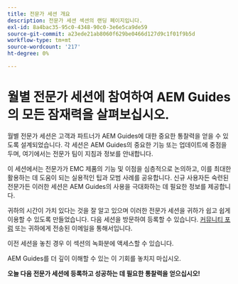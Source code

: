 ```yaml
---
title: 전문가 세션 개요
description: 전문가 세션 섹션의 랜딩 페이지입니다.
exl-id: 8a4bac35-95c0-4348-90c0-3e6e5ca9de59
source-git-commit: a23ede21ab8060f629be0466d127d9c1f01f9b5d
workflow-type: tm+mt
source-wordcount: '217'
ht-degree: 0%

---
```


# 월별 전문가 세션에 참여하여 AEM Guides의 모든 잠재력을 살펴보십시오.

월별 전문가 세션은 고객과 파트너가 AEM Guides에 대한 중요한 통찰력을 얻을 수 있도록 설계되었습니다. 각 세션은 AEM Guides의 중요한 기능 또는 업데이트에 중점을 두며, 여기에서는 전문가 팀이 지침과 정보를 안내합니다.

이 세션에서는 전문가가 EMC 제품의 기능 및 이점을 심층적으로 논의하고, 이를 최대한 활용하는 데 도움이 되는 실용적인 팁과 모범 사례를 공유합니다. 신규 사용자든 숙련된 전문가든 이러한 세션은 AEM Guides의 사용을 극대화하는 데 필요한 정보를 제공합니다.

귀하의 시간이 가치 있다는 것을 잘 알고 있으며 이러한 전문가 세션을 귀하가 쉽고 쉽게 이용할 수 있도록 만들었습니다. 다음 세션을 방문하여 등록할 수 있습니다. [커뮤니티 포럼](https://experienceleaguecommunities.adobe.com/t5/experience-manager-guides/ct-p/aem-xml-documentation) 또는 귀하에게 전송된 이메일을 통해서입니다.

이전 세션을 놓친 경우 이 섹션의 녹화분에 액세스할 수 있습니다.

AEM Guides를 더 깊이 이해할 수 있는 이 기회를 놓치지 마십시오.

**오늘 다음 전문가 세션에 등록하고 성공하는 데 필요한 통찰력을 얻으십시오!**
